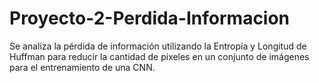 # Proyecto-2-Perdida-Informacion
Se analiza la pérdida de información utilizando la Entropía y Longitud de Huffman para reducir la cantidad de pixeles en un conjunto de imágenes para el entrenamiento de una CNN.
